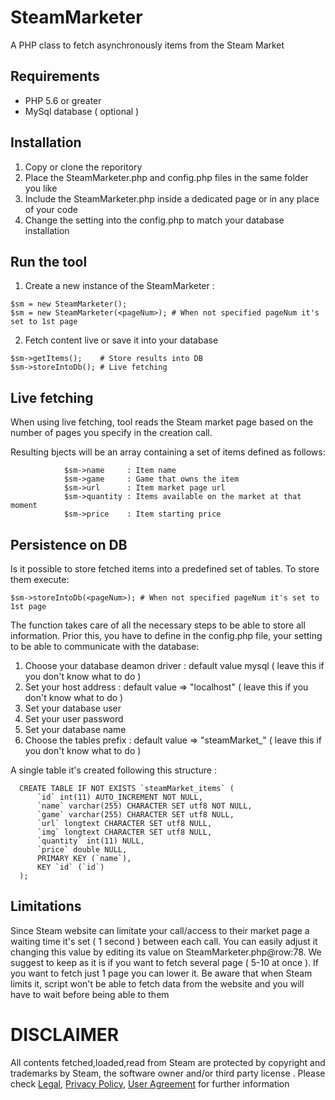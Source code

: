 # SteamMarketer
A PHP class to fetch asynchronously items from the Steam Market

## Requirements

- PHP 5.6 or greater
- MySql database ( optional )

## Installation

 1. Copy or clone the reporitory
 2. Place the SteamMarketer.php and config.php files in the same folder you like
 3. Include the SteamMarketer.php inside a dedicated page or in any place of your code
 4. Change the setting into the config.php to match your database installation

## Run the tool

 1. Create a new instance of the SteamMarketer : 
 ```
 $sm = new SteamMarketer();
 $sm = new SteamMarketer(<pageNum>); # When not specified pageNum it's set to 1st page
 ```
 2. Fetch content live or save it into your database
```
$sm->getItems();    # Store results into DB
$sm->storeIntoDb(); # Live fetching
```

## Live fetching

When using live fetching, tool reads the Steam market page based on the number of pages you specify in the creation call.

Resulting bjects will be an array containing a set of items defined as follows:
```
            $sm->name     : Item name
            $sm->game     : Game that owns the item
            $sm->url      : Item market page url
            $sm->quantity : Items available on the market at that moment
            $sm->price    : Item starting price
```

## Persistence on DB

 Is it possible to store fetched items into a predefined set of tables. To store them execute:
```
$sm->storeIntoDb(<pageNum>); # When not specified pageNum it's set to 1st page
```
The function takes care of all the necessary steps to be able to store all information. Prior this, you have to define in the config.php file, your setting to be able to communicate with the database: 
 1. Choose your database deamon driver : default value mysql ( leave this if you don't know what to do )
 2. Set your host address : default value => "localhost" ( leave this if you don't know what to do )
 3. Set your database user
 4. Set your user password
 5. Set your database name
 6. Choose the tables prefix : default value => "steamMarket_" ( leave this if you don't know what to do )

A single table it's created following this structure :

```
  CREATE TABLE IF NOT EXISTS `steamMarket_items` (
      `id` int(11) AUTO_INCREMENT NOT NULL,
      `name` varchar(255) CHARACTER SET utf8 NOT NULL,
      `game` varchar(255) CHARACTER SET utf8 NULL,
      `url` longtext CHARACTER SET utf8 NULL,
      `img` longtext CHARACTER SET utf8 NULL,
      `quantity` int(11) NULL,
      `price` double NULL,
      PRIMARY KEY (`name`),
      KEY `id` (`id`)
  );             
```

## Limitations

Since Steam website can limitate your call/access to their market page a waiting time it's set ( 1 second ) between each call. You can easily adjust it changing this value by editing its value on SteamMarketer.php@row:78. We suggest to keep as it is if you want to fetch several page ( 5-10 at once ). If you want to fetch just 1 page you can lower it. Be aware that when Steam limits it, script won't be able to fetch data from the website and you will have to wait before being able to them

# DISCLAIMER

 All contents fetched,loaded,read from Steam are protected by copyright and trademarks by Steam, the software owner and/or third party license . Please check [Legal](http://store.steampowered.com/legal/), [Privacy Policy](http://store.steampowered.com/privacy_agreement/), [User Agreement](http://store.steampowered.com/subscriber_agreement/) for further information
